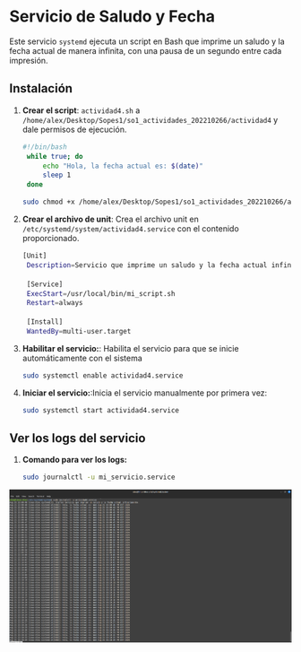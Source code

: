 # Servicio de Saludo y Fecha

Este servicio `systemd` ejecuta un script en Bash que imprime un saludo y la fecha actual de manera infinita, con una pausa de un segundo entre cada impresión.

## Instalación

1. **Crear el script**: `actividad4.sh` a `/home/alex/Desktop/Sopes1/so1_actividades_202210266/actividad4` y dale permisos de ejecución.
   
   ```bash
   #!/bin/bash
    while true; do
        echo "Hola, la fecha actual es: $(date)"
        sleep 1
    done
   ```
   ```bash
   sudo chmod +x /home/alex/Desktop/Sopes1/so1_actividades_202210266/actividad4/actividad4.sh
    ```
2. **Crear el archivo de unit**: Crea el archivo unit en `/etc/systemd/system/actividad4.service` con el contenido proporcionado.

   ```bash
   [Unit]
    Description=Servicio que imprime un saludo y la fecha actual infinitamente

    [Service]
    ExecStart=/usr/local/bin/mi_script.sh
    Restart=always

    [Install]
    WantedBy=multi-user.target
   ```
3. **Habilitar el servicio:**: Habilita el servicio para que se inicie automáticamente con el sistema
    ```bash
    sudo systemctl enable actividad4.service
    ```

4. **Iniciar el servicio:**:Inicia el servicio manualmente por primera vez:
    ```bash
    sudo systemctl start actividad4.service

    ```
## Ver los logs del servicio
1. **Comando para ver los logs:**
    ```bash
    sudo journalctl -u mi_servicio.service
    ```
![logs](image.png)